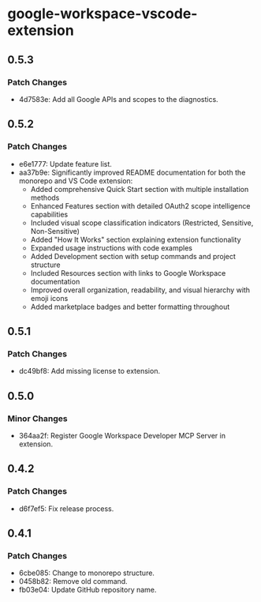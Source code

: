 # google-workspace-vscode-extension

## 0.5.3

### Patch Changes

- 4d7583e: Add all Google APIs and scopes to the diagnostics.

## 0.5.2

### Patch Changes

- e6e1777: Update feature list.
- aa37b9e: Significantly improved README documentation for both the monorepo and VS Code extension:
  - Added comprehensive Quick Start section with multiple installation methods
  - Enhanced Features section with detailed OAuth2 scope intelligence capabilities
  - Included visual scope classification indicators (Restricted, Sensitive, Non-Sensitive)
  - Added "How It Works" section explaining extension functionality
  - Expanded usage instructions with code examples
  - Added Development section with setup commands and project structure
  - Included Resources section with links to Google Workspace documentation
  - Improved overall organization, readability, and visual hierarchy with emoji icons
  - Added marketplace badges and better formatting throughout

## 0.5.1

### Patch Changes

- dc49bf8: Add missing license to extension.

## 0.5.0

### Minor Changes

- 364aa2f: Register Google Workspace Developer MCP Server in extension.

## 0.4.2

### Patch Changes

- d6f7ef5: Fix release process.

## 0.4.1

### Patch Changes

- 6cbe085: Change to monorepo structure.
- 0458b82: Remove old command.
- fb03e04: Update GitHub repository name.
